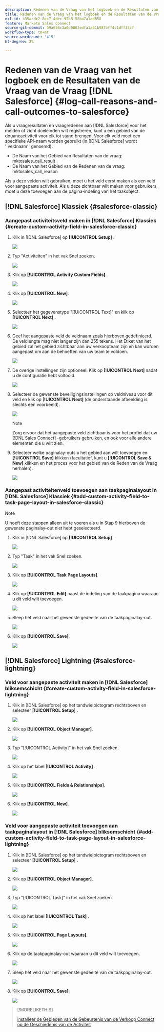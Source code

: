 ```yaml
---
description: Redenen van de Vraag van het logboek en de Resultaten van de Vraag van Salesforce - Marketo Docs - de Documentatie van het Product
title: Redenen van de Vraag van het logboek en de Resultaten van de Vraag van Salesforce
exl-id: b35acdc2-8ec7-4dec-92b8-58ba7a1ad858
feature: Marketo Sales Connect
source-git-commit: 09a656c3a0d0002edfa1a61b987bff4c1dff33cf
workflow-type: tm+mt
source-wordcount: '415'
ht-degree: 2%

---
```


# Redenen van de Vraag van het logboek en de Resultaten van de Vraag van de Vraag [!DNL Salesforce] {#log-call-reasons-and-call-outcomes-to-salesforce}

Als u vraagresultaten en vraagredenen aan [!DNL Salesforce] voor het melden of zicht doeleinden wilt registreren, kunt u een gebied van de douaneactiviteit voor elk tot stand brengen. Voor elk veld moet een specifieke API-naam worden gebruikt (in [!DNL Salesforce] wordt &#39;&#39;veldnaam&#39;&#39; genoemd).

* De Naam van het Gebied van Resultaten van de vraag: mktosales_call_result
* De Naam van het Gebied van de Redenen van de vraag: mktosales_call_reason

Als u deze velden wilt gebruiken, moet u het veld eerst maken als een veld voor aangepaste activiteit. Als u deze zichtbaar wilt maken voor gebruikers, moet u deze toevoegen aan de pagina-indeling van het taakobject.

## [!DNL Salesforce] Klassiek {#salesforce-classic}

### Aangepast activiteitsveld maken in [!DNL Salesforce] Klassiek  {#create-custom-activity-field-in-salesforce-classic}

1. Klik in [!DNL Salesforce] op **[!UICONTROL Setup]** .

   ![](assets/log-call-reasons-and-call-outcomes-to-salesforce-1.png)

1. Typ &quot;Activiteiten&quot; in het vak Snel zoeken.

   ![](assets/log-call-reasons-and-call-outcomes-to-salesforce-2.png)

1. Klik op **[!UICONTROL Activity Custom Fields]**.

   ![](assets/log-call-reasons-and-call-outcomes-to-salesforce-3.png)

1. Klik op **[!UICONTROL New]**.

   ![](assets/log-call-reasons-and-call-outcomes-to-salesforce-4.png)

1. Selecteer het gegevenstype &quot;[!UICONTROL Text]&quot; en klik op **[!UICONTROL Next]** .

   ![](assets/log-call-reasons-and-call-outcomes-to-salesforce-5.png)

1. Geef het aangepaste veld de veldnaam zoals hierboven gedefinieerd. De veldlengte mag niet langer zijn dan 255 tekens. Het Etiket van het gebied zal het gebied zichtbaar aan uw verkoopteam zijn en kan worden aangepast om aan de behoeften van uw team te voldoen.

   ![](assets/log-call-reasons-and-call-outcomes-to-salesforce-6.png)

1. De overige instellingen zijn optioneel. Klik op **[!UICONTROL Next]** nadat u de configuratie hebt voltooid.

   ![](assets/log-call-reasons-and-call-outcomes-to-salesforce-7.png)

1. Selecteer de gewenste beveiligingsinstellingen op veldniveau voor dit veld en klik op **[!UICONTROL Next]** (de onderstaande afbeelding is slechts een voorbeeld).

   ![](assets/log-call-reasons-and-call-outcomes-to-salesforce-8.png)

   >[!NOTE]
   >
   >Zorg ervoor dat het aangepaste veld zichtbaar is voor het profiel dat uw [!DNL Sales Connect] -gebruikers gebruiken, en ook voor alle andere elementen die u wilt zien.

1. Selecteer welke paginalay-outs u het gebied aan wilt toevoegen en **[!UICONTROL Save]** klikken (facultatief, kunt u **[!UICONTROL Save & New]** klikken en het proces voor het gebied van de Reden van de Vraag herhalen).

   ![](assets/log-call-reasons-and-call-outcomes-to-salesforce-9.png)

### Aangepast activiteitenveld toevoegen aan taakpaginalayout in [!DNL Salesforce] Klassiek {#add-custom-activity-field-to-task-page-layout-in-salesforce-classic}

>[!NOTE]
>
>U hoeft deze stappen alleen uit te voeren als u in Stap 9 hierboven de gewenste paginalay-out niet hebt geselecteerd.

1. Klik in [!DNL Salesforce] op **[!UICONTROL Setup]** .

   ![](assets/log-call-reasons-and-call-outcomes-to-salesforce-10.png)

1. Typ &quot;Taak&quot; in het vak Snel zoeken.

   ![](assets/log-call-reasons-and-call-outcomes-to-salesforce-11.png)

1. Klik op **[!UICONTROL Task Page Layouts]**.

   ![](assets/log-call-reasons-and-call-outcomes-to-salesforce-12.png)

1. Klik op **[!UICONTROL Edit]** naast de indeling van de taakpagina waaraan u dit veld wilt toevoegen.

   ![](assets/log-call-reasons-and-call-outcomes-to-salesforce-13.png)

1. Sleep het veld naar het gewenste gedeelte van de taakpaginalay-out.

   ![](assets/log-call-reasons-and-call-outcomes-to-salesforce-14.png)

1. Klik op **[!UICONTROL Save]**.

   ![](assets/log-call-reasons-and-call-outcomes-to-salesforce-15.png)

## [!DNL Salesforce] Lightning {#salesforce-lightning}

### Veld voor aangepaste activiteit maken in [!DNL Salesforce] bliksemschicht {#create-custom-activity-field-in-salesforce-lightning}

1. Klik in [!DNL Salesforce] op het tandwielpictogram rechtsboven en selecteer **[!UICONTROL Setup]** .

   ![](assets/log-call-reasons-and-call-outcomes-to-salesforce-16.png)

1. Klik op **[!UICONTROL Object Manager]**.

   ![](assets/log-call-reasons-and-call-outcomes-to-salesforce-17.png)

1. Typ &quot;[!UICONTROL Activity]&quot; in het vak Snel zoeken.

   ![](assets/log-call-reasons-and-call-outcomes-to-salesforce-18.png)

1. Klik op het label **[!UICONTROL Activity]** .

   ![](assets/log-call-reasons-and-call-outcomes-to-salesforce-19.png)

1. Klik op **[!UICONTROL Fields & Relationships]**.

   ![](assets/log-call-reasons-and-call-outcomes-to-salesforce-20.png)

1. Klik op **[!UICONTROL New]**.

   ![](assets/log-call-reasons-and-call-outcomes-to-salesforce-21.png)

### Veld voor aangepaste activiteit toevoegen aan taakpaginalayout in [!DNL Salesforce] bliksemschicht {#add-custom-activity-field-to-task-page-layout-in-salesforce-lightning}

1. Klik in [!DNL Salesforce] op het tandwielpictogram rechtsboven en selecteer **[!UICONTROL Setup]** .

   ![](assets/log-call-reasons-and-call-outcomes-to-salesforce-22.png)

1. Klik op **[!UICONTROL Object Manager]**.

   ![](assets/log-call-reasons-and-call-outcomes-to-salesforce-23.png)

1. Typ &quot;[!UICONTROL Task]&quot; in het vak Snel zoeken.

   ![](assets/log-call-reasons-and-call-outcomes-to-salesforce-24.png)

1. Klik op het label **[!UICONTROL Task]** .

   ![](assets/log-call-reasons-and-call-outcomes-to-salesforce-25.png)

1. Klik op **[!UICONTROL Page Layouts]**.

   ![](assets/log-call-reasons-and-call-outcomes-to-salesforce-26.png)

1. Klik op de taakpaginalay-out waaraan u dit veld wilt toevoegen.

   ![](assets/log-call-reasons-and-call-outcomes-to-salesforce-27.png)

1. Sleep het veld naar het gewenste gedeelte van de taakpaginalay-out.

   ![](assets/log-call-reasons-and-call-outcomes-to-salesforce-28.png)

1. Klik op **[!UICONTROL Save]**.

   ![](assets/log-call-reasons-and-call-outcomes-to-salesforce-29.png)

>[!MORELIKETHIS]
>
>[ installeer de Gebieden van de Gebeurtenis van de Verkoop Connect op de Geschiedenis van de Activiteit ](/help/marketo/product-docs/marketo-sales-connect/crm/salesforce-customization/install-sales-connect-event-fields-on-activity-history.md)

